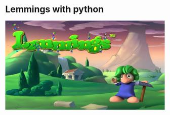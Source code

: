 # Lemmings with python
![Lemmings banner](https://github.com/aaronespasa/lemmings-py/blob/main/banner.jpg)
